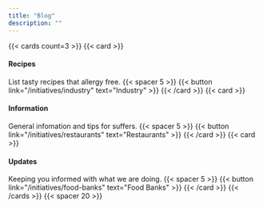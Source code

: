 ```yaml
---
title: "Blog"
description: ""
---
```


{{< cards count=3 >}}
{{< card >}}
#### Recipes
List tasty recipes that allergy free.
{{< spacer 5 >}}
{{< button link="/initiatives/industry" text="Industry" >}}
{{< /card >}}
{{< card >}}
#### Information
General infomation and tips for suffers.
{{< spacer 5 >}}
{{< button link="/initiatives/restaurants" text="Restaurants" >}}
{{< /card >}}
{{< card >}}
#### Updates
Keeping you informed with what we are doing.
{{< spacer 5 >}}
{{< button link="/initiatives/food-banks" text="Food Banks" >}}
{{< /card >}}
{{< /cards >}}
{{< spacer 20 >}}